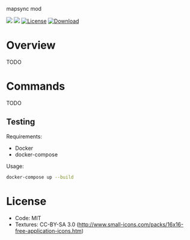 mapsync mod

![](https://github.com/BuckarooBanzay/mapsync/workflows/luacheck/badge.svg)
![](https://github.com/BuckarooBanzay/mapsync/workflows/test/badge.svg)
[![License](https://img.shields.io/badge/License-MIT%20and%20CC%20BY--SA%203.0-green.svg)](license.txt)
[![Download](https://img.shields.io/badge/Download-ContentDB-blue.svg)](https://content.minetest.net/packages/BuckarooBanzay/mapsync)

# Overview

TODO

# Commands

TODO

## Testing

Requirements:
* Docker
* docker-compose

Usage:
```bash
docker-compose up --build
```

# License

* Code: MIT
* Textures: CC-BY-SA 3.0 (http://www.small-icons.com/packs/16x16-free-application-icons.htm)
